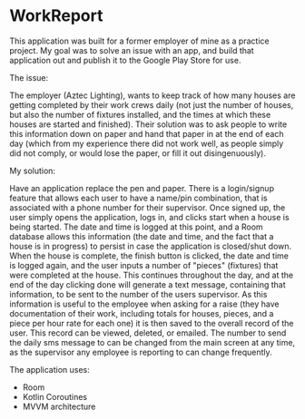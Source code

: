 # WorkReport

This application was built for a former employer of mine as a practice project.  My goal was to solve an issue with an app, and build that application out and publish it to the
Google Play Store for use. 

The issue:

The employer (Aztec Lighting), wants to keep track of how many houses are getting completed by their work crews daily (not just the number of houses, but also the number of fixtures installed, and the times at which these houses are started and finished).  Their solution was to ask people to write this information down on paper and hand that paper in at the end of each day (which from my experience there did not work well, as people simply did not comply, or would lose the paper, or fill it out disingenuously). 

My solution:

Have an application replace the pen and paper.  There is a login/signup feature that allows each user to have a name/pin combination, that is associated with a phone number for their supervisor.  Once signed up, the user simply opens the application, logs in, and clicks start when a house is being started. The date and time is logged at this point, and a Room database allows this information (the date and time, and the fact that a house is in progress) to persist in case the application is closed/shut down.  When the house is complete, the finish button is clicked, the date and time is logged again, and the user inputs a number of "pieces" (fixtures) that were completed at the house.  This continues throughout the day, and at the end of the day clicking done will generate a text message, containing that information, to be sent to the number of the users supervisor. As this information is useful to the employee when asking for a raise (they have documentation of their work, including totals for houses, pieces, and a piece per hour rate for each one) it is then saved to the overall record of the user.  This record can be viewed, deleted, or emailed.  The number to send the daily sms message to can be changed from the main screen at any time, as the supervisor any employee is reporting to can change frequently.  

The application uses:
- Room
- Kotlin Coroutines
- MVVM architecture
